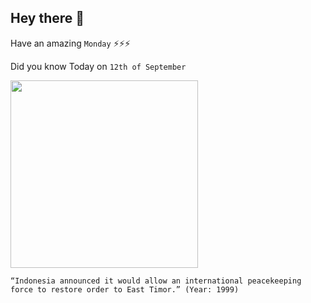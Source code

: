 ## Hey there 👋
Have an amazing `Monday` ⚡⚡⚡

Did you know Today on `12th of September`
 
 [<img src="https://blue.kumparan.com/image/upload/fl_progressive,fl_lossy,c_fill,q_auto:best,w_640/v1495119923/rr3zfdd5xlzjzjwowu8j.jpg" width="300" />](https://reliefweb.int/report/indonesia/report-security-council-mission-jakarta-and-dili-8-12-sep-1999) 
 ```
“Indonesia announced it would allow an international peacekeeping force to restore order to East Timor.” (Year: 1999)
```
